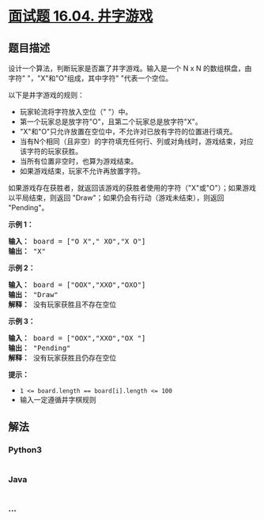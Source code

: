 # [面试题 16.04. 井字游戏](https://leetcode-cn.com/problems/tic-tac-toe-lcci)

## 题目描述
<!-- 这里写题目描述 -->
<p>设计一个算法，判断玩家是否赢了井字游戏。输入是一个 N x N 的数组棋盘，由字符&quot; &quot;，&quot;X&quot;和&quot;O&quot;组成，其中字符&quot; &quot;代表一个空位。</p>

<p>以下是井字游戏的规则：</p>

<ul>
	<li>玩家轮流将字符放入空位（&quot; &quot;）中。</li>
	<li>第一个玩家总是放字符&quot;O&quot;，且第二个玩家总是放字符&quot;X&quot;。</li>
	<li>&quot;X&quot;和&quot;O&quot;只允许放置在空位中，不允许对已放有字符的位置进行填充。</li>
	<li>当有N个相同（且非空）的字符填充任何行、列或对角线时，游戏结束，对应该字符的玩家获胜。</li>
	<li>当所有位置非空时，也算为游戏结束。</li>
	<li>如果游戏结束，玩家不允许再放置字符。</li>
</ul>

<p>如果游戏存在获胜者，就返回该游戏的获胜者使用的字符（&quot;X&quot;或&quot;O&quot;）；如果游戏以平局结束，则返回 &quot;Draw&quot;；如果仍会有行动（游戏未结束），则返回 &quot;Pending&quot;。</p>

<p><strong>示例 1：</strong></p>

<pre><strong>输入：</strong> board = [&quot;O X&quot;,&quot; XO&quot;,&quot;X O&quot;]
<strong>输出：</strong> &quot;X&quot;
</pre>

<p><strong>示例 2：</strong></p>

<pre><strong>输入：</strong> board = [&quot;OOX&quot;,&quot;XXO&quot;,&quot;OXO&quot;]
<strong>输出：</strong> &quot;Draw&quot;
<strong>解释：</strong> 没有玩家获胜且不存在空位
</pre>

<p><strong>示例 3：</strong></p>

<pre><strong>输入：</strong> board = [&quot;OOX&quot;,&quot;XXO&quot;,&quot;OX &quot;]
<strong>输出：</strong> &quot;Pending&quot;
<strong>解释：</strong> 没有玩家获胜且仍存在空位
</pre>

<p><strong>提示：</strong></p>

<ul>
	<li><code>1 &lt;= board.length == board[i].length &lt;= 100</code></li>
	<li>输入一定遵循井字棋规则</li>
</ul>


## 解法
<!-- 这里可写通用的实现逻辑 -->


### Python3
<!-- 这里可写当前语言的特殊实现逻辑 -->

```python

```

### Java
<!-- 这里可写当前语言的特殊实现逻辑 -->

```java

```

### ...
```

```

